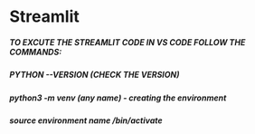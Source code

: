 # Streamlit
##### TO EXCUTE THE STREAMLIT CODE IN VS CODE FOLLOW THE COMMANDS:
##### PYTHON --VERSION (CHECK THE VERSION)
##### python3 -m venv (any name) - creating the environment 
##### source environment name /bin/activate

